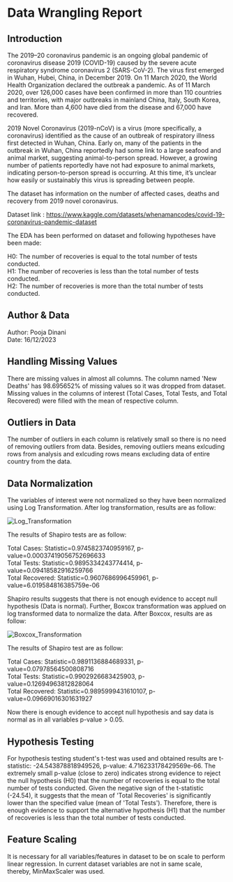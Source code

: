 # Data Wrangling Report

## Introduction

The 2019–20 coronavirus pandemic is an ongoing global pandemic of coronavirus disease 2019 (COVID-19) caused by the severe acute respiratory syndrome coronavirus 2 (SARS-CoV-2). The virus first emerged in Wuhan, Hubei, China, in December 2019. On 11 March 2020, the World Health Organization declared the outbreak a pandemic. As of 11 March 2020, over 126,000 cases have been confirmed in more than 110 countries and territories, with major outbreaks in mainland China, Italy, South Korea, and Iran. More than 4,600 have died from the disease and 67,000 have recovered.

2019 Novel Coronavirus (2019-nCoV) is a virus (more specifically, a coronavirus) identified as the cause of an outbreak of respiratory illness first detected in Wuhan, China. Early on, many of the patients in the outbreak in Wuhan, China reportedly had some link to a large seafood and animal market, suggesting animal-to-person spread. However, a growing number of patients reportedly have not had exposure to animal markets, indicating person-to-person spread is occurring. At this time, it’s unclear how easily or sustainably this virus is spreading between people.

The dataset has information on the number of affected cases, deaths and recovery from 2019 novel coronavirus.

Dataset link : <https://www.kaggle.com/datasets/whenamancodes/covid-19-coronavirus-pandemic-dataset>

The EDA has been performed on dataset and following hypotheses have been made:

H0: The number of recoveries is equal to the total number of tests conducted.\
H1: The number of recoveries is less than the total number of tests conducted.\
H2: The number of recoveries is more than the total number of tests conducted.

## Author & Data

Author: Pooja Dinani\
Date: 16/12/2023

## Handling Missing Values

There are missing values in almost all columns. The column named 'New Deaths' has 98.695652% of missing values so it was dropped from dataset. Missing values in the columns of interest (Total Cases, Total Tests, and Total Recovered) were filled with the mean of respective column.

## Outliers in Data

The number of outliers in each column is relatively small so there is no need of removing outliers from data. Besides, removing outliers means exlcuding rows from analysis and exlcuding rows means excluding data of entire country from the data.

## Data Normalization

The variables of interest were not normalized so they have been normalized using Log Transformation. After log transformation, results are as follow:

![Log_Transformation](../pic1.png)

The results of Shapiro tests are as follow:

Total Cases: Statistic=0.9745823740959167, p-value=0.00037419056752696633\
Total Tests: Statistic=0.9895334243774414, p-value=0.09418582916259766\
Total Recovered: Statistic=0.9607686996459961, p-value=6.019584816385759e-06

Shapiro results suggests that there is not enough evidence to accept null hypothesis (Data is normal). Further, Boxcox transformation was applued on log transformed data to normalize the data. After Boxcox, results are as follow:

![Boxcox_Transformation](../pic2.png)

The results of Shapiro test are as follow:

Total Cases: Statistic=0.9891136884689331, p-value=0.07978564500808716\
Total Tests: Statistic=0.9902926683425903, p-value=0.12694963812828064\
Total Recovered: Statistic=0.9895999431610107, p-value=0.09669016301631927

Now there is enough evidence to accept null hypothesis and say data is normal as in all variables p-value > 0.05.

## Hypothesis Testing

For hypothesis testing student's t-test was used and obtained results are t-statistic: -24.543878818949526, p-value: 4.716233178429569e-66.
The extremely small p-value (close to zero) indicates strong evidence to reject the null hypothesis (H0) that the number of recoveries is equal to the total number of tests conducted. Given the negative sign of the t-statistic (-24.54), it suggests that the mean of 'Total Recoveries' is significantly lower than the specified value (mean of 'Total Tests'). Therefore, there is enough evidence to support the alternative hypothesis (H1) that the number of recoveries is less than the total number of tests conducted.

## Feature Scaling

It is necessary for all variables/features in dataset to be on scale to perform linear regression. In current dataset variables are not in same scale, thereby, MinMaxScaler was used.
